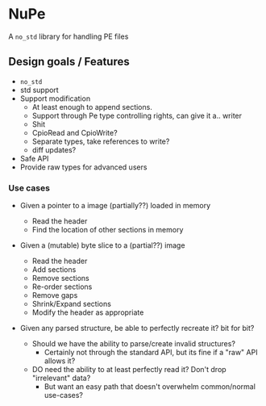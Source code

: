 # NuPe

A `no_std` library for handling PE files

## Design goals / Features

- `no_std`
- std support
- Support modification
  - At least enough to append sections.
  - Support through Pe type controlling rights, can give it a.. writer
  - Shit
  - CpioRead and CpioWrite?
  - Separate types, take references to write?
  - diff updates?
- Safe API
- Provide raw types for advanced users

### Use cases

- Given a pointer to a image (partially??) loaded in memory
  - Read the header
  - Find the location of other sections in memory

- Given a (mutable) byte slice to a (partial??) image
  - Read the header
  - Add sections
  - Remove sections
  - Re-order sections
  - Remove gaps
  - Shrink/Expand sections
  - Modify the header as appropriate

- Given any parsed structure, be able to perfectly recreate it? bit for bit?
  - Should we have the ability to parse/create invalid structures?
    - Certainly not through the standard API, but its fine if a "raw" API allows it?
  - DO need the ability to at least perfectly read it? Don't drop "irrelevant" data?
    - But want an easy path that doesn't overwhelm common/normal use-cases?

